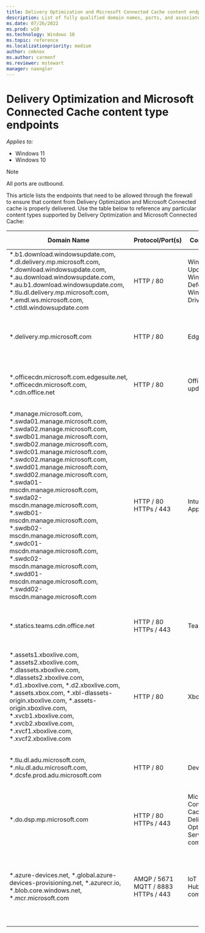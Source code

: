 ```yaml
---
title: Delivery Optimization and Microsoft Connected Cache content endpoints
description: List of fully qualified domain names, ports, and associated content types to use Delivery Optimization and Microsoft Connected Cache.
ms.date: 07/26/2022
ms.prod: w10
ms.technology: Windows 10
ms.topic: reference
ms.localizationpriority: medium 
author: cmknox
ms.author: carmenf
ms.reviewer: mstewart
manager: naengler
---
```


# Delivery Optimization and Microsoft Connected Cache content type endpoints

_Applies to:_

- Windows 11
- Windows 10

> [!NOTE]
> All ports are outbound.

This article lists the endpoints that need to be allowed through the firewall to ensure that content from Delivery Optimization and Microsoft Connected cache is properly delivered. Use the table below to reference any particular content types supported by Delivery Optimization and Microsoft Connected Cache:

|Domain Name  |Protocol/Port(s)  | Content Type | Additional Information | Version |
|---------|---------|---------------|-------------------|-----------------|
| *.b1.download.windowsupdate.com, *.dl.delivery.mp.microsoft.com, *.download.windowsupdate.com, *.au.download.windowsupdate.com, *.au.b1.download.windowsupdate.com, *.tlu.dl.delivery.mp.microsoft.com, *.emdl.ws.microsoft.com, *.ctldl.windowsupdate.com   |  HTTP / 80  | Windows Update </br> Windows Defender </br> Windows Drivers | [Complete list](/windows/privacy/manage-windows-2004-endpoints) of endpoints for Windows Update services and payload. | Microsoft Endpoint Configuration Manager Distribution Point |
| *.delivery.mp.microsoft.com  |  HTTP / 80  | Edge Browser | [Complete list](/deployedge/microsoft-edge-security-endpoints) of endpoints for Edge Browser. | Microsoft Endpoint Configuration Manager Distribution Point |
| *.officecdn.microsoft.com.edgesuite.net, *.officecdn.microsoft.com, *.cdn.office.net |  HTTP / 80  | Office CDN updates | [Complete list](/office365/enterprise/office-365-endpoints) of endpoints for Office CDN updates. | Microsoft Endpoint Configuration Manager Distribution Point |
| *.manage.microsoft.com, *.swda01.manage.microsoft.com, *.swda02.manage.microsoft.com, *.swdb01.manage.microsoft.com, *.swdb02.manage.microsoft.com, *.swdc01.manage.microsoft.com, *.swdc02.manage.microsoft.com, *.swdd01.manage.microsoft.com, *.swdd02.manage.microsoft.com, *.swda01-mscdn.manage.microsoft.com, *.swda02-mscdn.manage.microsoft.com, *.swdb01-mscdn.manage.microsoft.com, *.swdb02-mscdn.manage.microsoft.com, *.swdc01-mscdn.manage.microsoft.com, *.swdc02-mscdn.manage.microsoft.com, *.swdd01-mscdn.manage.microsoft.com, *.swdd02-mscdn.manage.microsoft.com |  HTTP / 80 </br> HTTPs / 443  | Intune Win32 Apps | [Complete list](/mem/intune/fundamentals/intune-endpoints) of endpoints for Intune Win32 Apps updates. | Microsoft Endpoint Configuration Manager Distribution Point |
| *.statics.teams.cdn.office.net |  HTTP / 80 </br> HTTPs / 443  | Teams | | Microsoft Endpoint Configuration Manager Distribution Point |
| *.assets1.xboxlive.com, *.assets2.xboxlive.com, *.dlassets.xboxlive.com, *.dlassets2.xboxlive.com, *.d1.xboxlive.com, *.d2.xboxlive.com, *.assets.xbox.com, *.xbl-dlassets-origin.xboxlive.com, *.assets-origin.xboxlive.com, *.xvcb1.xboxlive.com, *.xvcb2.xboxlive.com, *.xvcf1.xboxlive.com, *.xvcf2.xboxlive.com |  HTTP / 80 | Xbox | | Microsoft Endpoint Configuration Manager Distribution Point |
| *.tlu.dl.adu.microsoft.com, *.nlu.dl.adu.microsoft.com, *.dcsfe.prod.adu.microsoft.com |  HTTP / 80 | Device Update | [Complete list](/azure/iot-hub-device-update/) of endpoints for Device Update updates.  | Microsoft Endpoint Configuration Manager Distribution Point |
| *.do.dsp.mp.microsoft.com |  HTTP / 80 </br> HTTPs / 443 | Microsoft Connected Cache -> Delivery Optimization Services communication | [Complete list](../update/waas-delivery-optimization-faq.md#what-hostnames-should-i-allow-through-my-firewall-to-support-delivery-optimization) of endpoints for Delivery Optimization only.  | Microsoft Connected Cache Managed in Azure |
| *.azure-devices.net, *.global.azure-devices-provisioning.net, *.azurecr.io, *.blob.core.windows.net, *.mcr.microsoft.com |  AMQP / 5671 </br>  MQTT / 8883 </br> HTTPs / 443 | IoT Edge / IoT Hub communication| [Complete list](/azure/iot-hub/iot-hub-devguide-protocols) of Azure IoT Hub communication protocols and ports. [Azure IoT Guide](/azure/iot-hub/iot-hub-devguide-endpoints) to understanding Azure IoT Hub endpoints. | Microsoft Connected Cache Managed in Azure |
